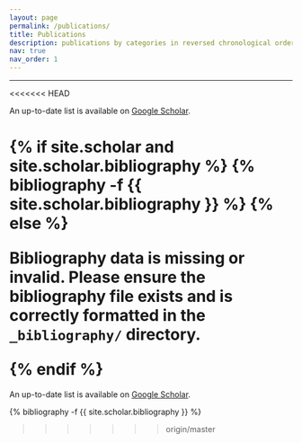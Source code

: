```yaml
---
layout: page
permalink: /publications/
title: Publications
description: publications by categories in reversed chronological order. generated by jekyll-scholar.
nav: true
nav_order: 1
---
```


---
<!-- _pages/publications.md -->
<div class="publications">
<<<<<<< HEAD
  <p>
    An up-to-date list is available on
    <a href="https://scholar.google.com/citations?hl=en&user=P9dSDhoAAAAJ" target="_blank">Google Scholar</a>.
  </p>

  {% if site.scholar and site.scholar.bibliography %}
    {% bibliography -f {{ site.scholar.bibliography }} %}
  {% else %}
    <p>
      Bibliography data is missing or invalid. Please ensure the bibliography file exists and is correctly formatted in the <code>_bibliography/</code> directory.
    </p>
  {% endif %}
=======
 <p>An up-to-date list is available on <a href="https://scholar.google.com/citations?hl=en&user=czbZn2IAAAAJ&hl">Google Scholar</a>.</p>


{% bibliography -f {{ site.scholar.bibliography }} %}

>>>>>>> origin/master
</div>
